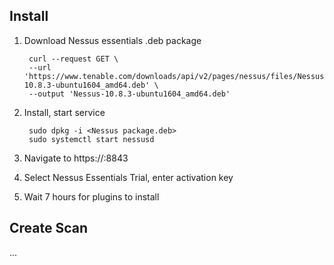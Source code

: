 ## Install
1. Download Nessus essentials .deb package

        curl --request GET \
        --url 'https://www.tenable.com/downloads/api/v2/pages/nessus/files/Nessus-10.8.3-ubuntu1604_amd64.deb' \
        --output 'Nessus-10.8.3-ubuntu1604_amd64.deb'

3. Install, start service

        sudo dpkg -i <Nessus package.deb>
        sudo systemctl start nessusd

5. Navigate to https://<server ip>:8843

6. Select Nessus Essentials Trial, enter activation key

7. Wait 7 hours for plugins to install

## Create Scan
...
